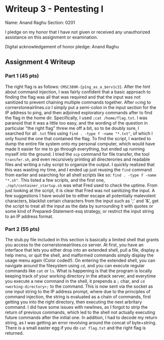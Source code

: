 Writeup 3 - Pentesting I
======

Name: Anand Raghu
Section: 0201

I pledge on my honor that I have not given or received any unauthorized assistance on this assignment or examination.

Digital acknowledgement of honor pledge: Anand Raghu

## Assignment 4 Writeup

### Part 1 (45 pts)

The right flag is as follows: `CMSC389R-{p1ng_as_a_$erv1c3}`. After the hint about command injection, I was fairly confident that a basic approach to finding the flag was all that was required and that the input was not sanitized to prevent chaining multiple commands together. After `nc`ing to cornerstoneairlines.co I simply put a semi-colon in the input section for the IP address to ping, and then adjoined exploratory commands after to find the flag in the home dir. Specifically, I used `;cat /home/flag.txt`. I was paranoid that it was a little too easy, and the wording of the question in particular "the right flag" threw me off a bit, so to be doubly sure, I searched for all `.txt` files using `find . -type f -name "*.txt"`, of which I only found the one that contained the flag. To find the script, I wanted to dump the entire file system onto my personal computer, which would have made it easier for me to go through everything, but ended up running myself into the ground. I tried the `scp` command for file transfer, the tool `transfer.sh`, and even recursively printing all directerories and readable files and writing a ruby script to organize the output. I quickly realized that this was wasting my time, and I ended up just reusing the `find` command from earlier and searching for all shell scripts like so: `find . -type f -name "*.sh"`. This listed a few scripts, and the first one, `./opt/container_startup.sh` was what Fred used to check the uptime. From just looking at the script, it is clear that Fred was not sanitizing the input. A few suggestions I have would be to either escape all potentially malevolent characters, blacklist certain characters from the input such as ';' and '&', get the script to treat all the input as the data by surrounding it with quotes or some kind of Prepared-Statement-esq strategy, or restrict the input string to an IP address format.

### Part 2 (55 pts)

The stub.py file included in this section is basically a limited shell that grants you access to the cornerstoneairlines.co server. At first, you have an interface that lets you either drop into an extended shell, pull a file, display a help menu, or quit the shell, and malformed commands simply display the usage menu again (Color coded!). On entering the extended shell, you can navigate around the filesystem using `cd`, and you can execute regular commands like `cat` or `ls`. What is happening is that the program is locally keeping track of your working directory in the attack server, and everytime you execute a new command in the shell, it prepends a `;` char, and `cd <working-directory>;` to the command. This is now sent via the socket as one input string to the IP address prompt, where due to the principles of command injection, the string is evaluated as a chain of commands, first getting you into the right directory, then executing the next arbritary command. I did have some issues with newlines, as I forgot to strip the return of previous commands, which led to the shell not actually executing future commands after the initial one. In addition, I had to decode my return string, as I was getting an error revolving around the concat of byte+string. There is a small easter egg if you do `cat flag.txt` and the right flag is returned.